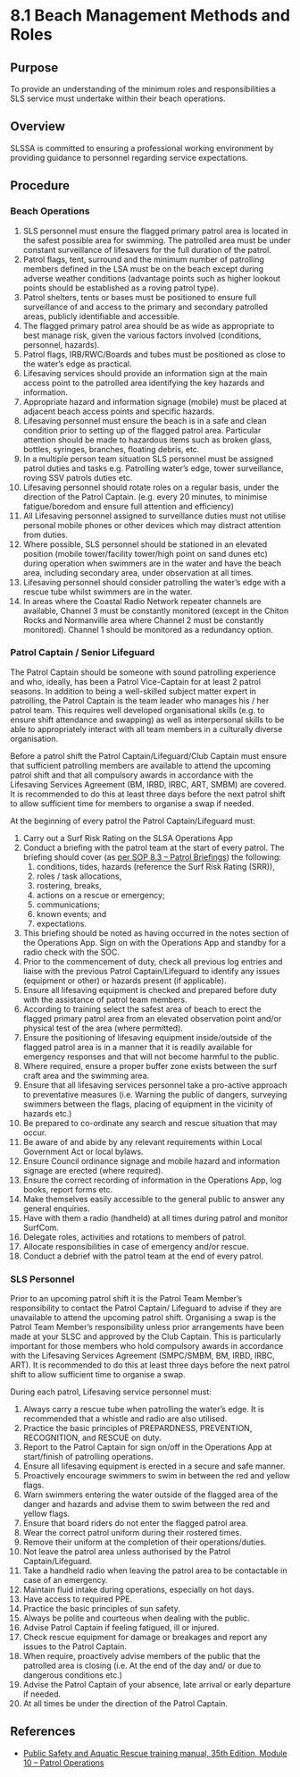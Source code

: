 # 8.1 Beach Management Methods and Roles

## Purpose

To provide an understanding of the minimum roles and responsibilities a SLS service must undertake within their beach operations.

## Overview

SLSSA is committed to ensuring a professional working environment by providing guidance to personnel regarding service expectations.

## Procedure

### Beach Operations

1. SLS personnel must ensure the flagged primary patrol area is located in the safest possible area for swimming. The patrolled area must be under constant surveillance of lifesavers for the full duration of the patrol.
2. Patrol flags, tent, surround and the minimum number of patrolling members defined in the LSA must be on the beach except during adverse weather conditions (advantage points such as higher lookout points should be established as a roving patrol type).
3. Patrol shelters, tents or bases must be positioned to ensure full surveillance of and access to the primary and secondary patrolled areas, publicly identifiable and accessible.
4. The flagged primary patrol area should be as wide as appropriate to best manage risk, given the various factors involved (conditions, personnel, hazards).
5. Patrol flags, IRB/RWC/Boards and tubes must be positioned as close to the water’s edge as practical.
6. Lifesaving services should provide an information sign at the main access point to the patrolled area identifying the key hazards and information.
7. Appropriate hazard and information signage (mobile) must be placed at adjacent beach access points and specific hazards.
8. Lifesaving personnel must ensure the beach is in a safe and clean condition prior to setting up of the flagged patrol area. Particular attention should be made to hazardous items such as broken glass, bottles, syringes, branches, floating debris, etc.
9. In a multiple person team situation SLS personnel must be assigned patrol duties and tasks e.g. Patrolling water’s edge, tower surveillance, roving SSV patrols duties etc.
10. Lifesaving personnel should rotate roles on a regular basis, under the direction of the Patrol Captain. (e.g. every 20 minutes, to minimise fatigue/boredom and ensure full attention and efficiency)
11. All Lifesaving personnel assigned to surveillance duties must not utilise personal mobile phones or other devices which may distract attention from duties.
12. Where possible, SLS personnel should be stationed in an elevated position (mobile tower/facility tower/high point on sand dunes etc) during operation when swimmers are in the water and have the beach area, including secondary area, under observation at all times.
13. Lifesaving personnel should consider patrolling the water’s edge with a rescue tube whilst swimmers are in the water.
14. In areas where the Coastal Radio Network repeater channels are available, Channel 3 must be constantly monitored (except in the Chiton Rocks and Normanville area where Channel 2 must be constantly monitored). Channel 1 should be monitored as a redundancy option.

### Patrol Captain / Senior Lifeguard

The Patrol Captain should be someone with sound patrolling experience and who, ideally, has been a Patrol Vice-Captain for at least 2 patrol seasons. In addition to being a well-skilled subject matter expert in patrolling, the Patrol Captain is the team leader who manages his / her patrol team. This requires well developed organisational skills (e.g. to ensure shift attendance and swapping) as well as interpersonal skills to be able to appropriately interact with all team members in a culturally diverse organisation.

Before a patrol shift the Patrol Captain/Lifeguard/Club Captain must ensure that sufficient patrolling members are available to attend the upcoming patrol shift and that all compulsory awards in accordance with the Lifesaving Services Agreement (BM, IRBD, IRBC, ART, SMBM) are covered. It is recommended to do this at least three days before the next patrol shift to allow sufficient time for members to organise a swap if needed.

At the beginning of every patrol the Patrol Captain/Lifeguard must:

1. Carry out a Surf Risk Rating on the SLSA Operations App
2. Conduct a briefing with the patrol team at the start of every patrol. The briefing should cover (as [per SOP 8.3 – Patrol Briefings](#_8.3_Patrol_Briefings)) the following:
    1. conditions, tides, hazards (reference the Surf Risk Rating (SRR)),
    2. roles / task allocations,
    3. rostering, breaks,
    4. actions on a rescue or emergency;
    5. communications;
    6. known events; and
    7. expectations.
3. This briefing should be noted as having occurred in the notes section of the Operations App. Sign on with the Operations App and standby for a radio check with the SOC.
4. Prior to the commencement of duty, check all previous log entries and liaise with the previous Patrol Captain/Lifeguard to identify any issues (equipment or other) or hazards present (if applicable).
5. Ensure all lifesaving equipment is checked and prepared before duty with the assistance of patrol team members.
6. According to training select the safest area of beach to erect the flagged primary patrol area from an elevated observation point and/or physical test of the area (where permitted).
7. Ensure the positioning of lifesaving equipment inside/outside of the flagged patrol area is in a manner that it is readily available for emergency responses and that will not become harmful to the public.
8. Where required, ensure a proper buffer zone exists between the surf craft area and the swimming area.
9. Ensure that all lifesaving services personnel take a pro-active approach to preventative measures (i.e. Warning the public of dangers, surveying swimmers between the flags, placing of equipment in the vicinity of hazards etc.)
10. Be prepared to co-ordinate any search and rescue situation that may occur.
11. Be aware of and abide by any relevant requirements within Local Government Act or local bylaws.
12. Ensure Council ordinance signage and mobile hazard and information signage are erected (where required).
13. Ensure the correct recording of information in the Operations App, log books, report forms etc.
14. Make themselves easily accessible to the general public to answer any general enquiries.
15. Have with them a radio (handheld) at all times during patrol and monitor SurfCom.
16. Delegate roles, activities and rotations to members of patrol.
17. Allocate responsibilities in case of emergency and/or rescue.
18. Conduct a debrief with the patrol team at the end of every patrol.

### SLS Personnel

Prior to an upcoming patrol shift it is the Patrol Team Member’s responsibility to contact the Patrol Captain/ Lifeguard to advise if they are unavailable to attend the upcoming patrol shift. Organising a swap is the Patrol Team Member’s responsibility unless prior arrangements have been made at your SLSC and approved by the Club Captain. This is particularly important for those members who hold compulsory awards in accordance with the Lifesaving Services Agreement (SMPC/SMBM, BM, IRBD, IRBC, ART). It is recommended to do this at least three days before the next patrol shift to allow sufficient time to organise a swap.

During each patrol, Lifesaving service personnel must:

1. Always carry a rescue tube when patrolling the water’s edge. It is recommended that a whistle and radio are also utilised.
2. Practice the basic principles of PREPARDNESS, PREVENTION, RECOGNITION, and RESCUE on duty.
3. Report to the Patrol Captain for sign on/off in the Operations App at start/finish of patrolling operations.
4. Ensure all lifesaving equipment is erected in a secure and safe manner.
5. Proactively encourage swimmers to swim in between the red and yellow flags.
6. Warn swimmers entering the water outside of the flagged area of the danger and hazards and advise them to swim between the red and yellow flags.
7. Ensure that board riders do not enter the flagged patrol area.
8. Wear the correct patrol uniform during their rostered times.
9. Remove their uniform at the completion of their operations/duties.
10. Not leave the patrol area unless authorised by the Patrol Captain/Lifeguard.
11. Take a handheld radio when leaving the patrol area to be contactable in case of an emergency.
12. Maintain fluid intake during operations, especially on hot days.
13. Have access to required PPE.
14. Practice the basic principles of sun safety.
15. Always be polite and courteous when dealing with the public.
16. Advise Patrol Captain if feeling fatigued, ill or injured.
17. Check rescue equipment for damage or breakages and report any issues to the Patrol Captain.
18. When require, proactively advise members of the public that the patrolled area is closing (i.e. At the end of the day and/ or due to dangerous conditions etc.)
19. Advise the Patrol Captain of your absence, late arrival or early departure if needed.
20. At all times be under the direction of the Patrol Captain.

## References

- [Public Safety and Aquatic Rescue training manual, 35th Edition, Module 10 – Patrol Operations](https://members.sls.com.au/members/document_library/1/media/8571)